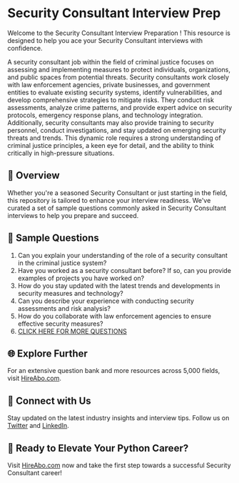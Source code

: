 # Security Consultant Interview Prep

Welcome to the Security Consultant Interview Preparation ! This resource is designed to help you ace your Security Consultant interviews with confidence.

A security consultant job within the field of criminal justice focuses on assessing and implementing measures to protect individuals, organizations, and public spaces from potential threats. Security consultants work closely with law enforcement agencies, private businesses, and government entities to evaluate existing security systems, identify vulnerabilities, and develop comprehensive strategies to mitigate risks. They conduct risk assessments, analyze crime patterns, and provide expert advice on security protocols, emergency response plans, and technology integration. Additionally, security consultants may also provide training to security personnel, conduct investigations, and stay updated on emerging security threats and trends. This dynamic role requires a strong understanding of criminal justice principles, a keen eye for detail, and the ability to think critically in high-pressure situations.

## 🚀 Overview

Whether you're a seasoned Security Consultant or just starting in the field, this repository is tailored to enhance your interview readiness. We've curated a set of sample questions commonly asked in Security Consultant interviews to help you prepare and succeed.

## 📝 Sample Questions

1. Can you explain your understanding of the role of a security consultant in the criminal justice system?
2. Have you worked as a security consultant before? If so, can you provide examples of projects you have worked on?
3. How do you stay updated with the latest trends and developments in security measures and technology?
4. Can you describe your experience with conducting security assessments and risk analysis?
5. How do you collaborate with law enforcement agencies to ensure effective security measures?
6. [CLICK HERE FOR MORE QUESTIONS](https://hireabo.com/job/9_1_46/Security%20Consultant)

## 🌐 Explore Further

For an extensive question bank and more resources across 5,000 fields, visit [HireAbo.com](https://www.hireabo.com).

## 📱 Connect with Us

Stay updated on the latest industry insights and interview tips. Follow us on [Twitter](https://twitter.com/hireabo) and [LinkedIn](https://www.linkedin.com/in/hire-abo-3609972a8/).

## 🚀 Ready to Elevate Your Python Career?

Visit [HireAbo.com](https://www.hireabo.com) now and take the first step towards a successful Security Consultant career!